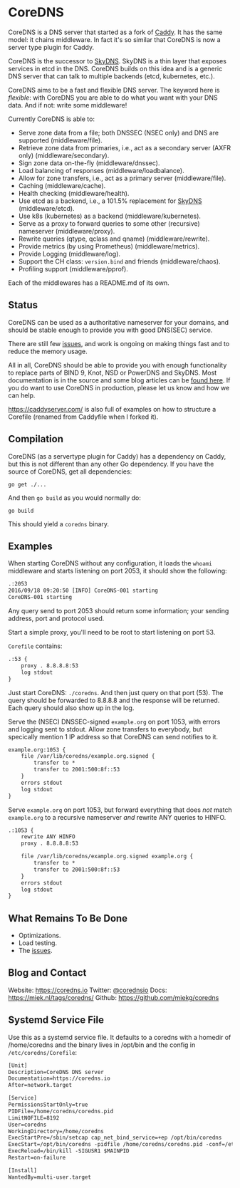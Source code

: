 # CoreDNS

CoreDNS is a DNS server that started as a fork of [Caddy](https://github.com/mholt/caddy/). It has the
same model: it chains middleware. In fact it's so similar that CoreDNS is now a server type plugin for
Caddy.

CoreDNS is the successor to [SkyDNS](https://github.com/skynetservices/skydns). SkyDNS is a thin
layer that exposes services in etcd in the DNS. CoreDNS builds on this idea and is a generic DNS
server that can talk to multiple backends (etcd, kubernetes, etc.).

CoreDNS aims to be a fast and flexible DNS server. The keyword here is *flexible*: with CoreDNS you
are able to do what you want with your DNS data. And if not: write some middleware!

Currently CoreDNS is able to:

* Serve zone data from a file; both DNSSEC (NSEC only) and DNS are supported (middleware/file).
* Retrieve zone data from primaries, i.e., act as a secondary server (AXFR only) (middleware/secondary).
* Sign zone data on-the-fly (middleware/dnssec).
* Load balancing of responses (middleware/loadbalance).
* Allow for zone transfers, i.e., act as a primary server (middleware/file).
* Caching (middleware/cache).
* Health checking (middleware/health).
* Use etcd as a backend, i.e., a 101.5% replacement for
  [SkyDNS](https://github.com/skynetservices/skydns) (middleware/etcd).
* Use k8s (kubernetes) as a backend (middleware/kubernetes).
* Serve as a proxy to forward queries to some other (recursive) nameserver (middleware/proxy).
* Rewrite queries (qtype, qclass and qname) (middleware/rewrite).
* Provide metrics (by using Prometheus) (middleware/metrics).
* Provide Logging (middleware/log).
* Support the CH class: `version.bind` and friends (middleware/chaos).
* Profiling support (middleware/pprof).

Each of the middlewares has a README.md of its own.

## Status

CoreDNS can be used as a authoritative nameserver for your domains, and should be stable enough to
provide you with good DNS(SEC) service.

There are still few [issues](https://github.com/miekg/coredns/issues), and work is ongoing on making
things fast and to reduce the memory usage.

All in all, CoreDNS should be able to provide you with enough functionality to replace parts of BIND
9, Knot, NSD or PowerDNS and SkyDNS. Most documentation is in the source and some blog articles can
be [found here](https://miek.nl/tags/coredns/). If you do want to use CoreDNS in production, please
let us know and how we can help.

<https://caddyserver.com/> is also full of examples on how to structure a Corefile (renamed from
Caddyfile when I forked it).

## Compilation

CoreDNS (as a servertype plugin for Caddy) has a dependency on Caddy, but this is not different than
any other Go dependency. If you have the source of CoreDNS, get all dependencies:

    go get ./...

And then `go build` as you would normally do:

    go build

This should yield a `coredns` binary.

## Examples

When starting CoreDNS without any configuration, it loads the `whoami` middleware and starts
listening on port 2053, it should show the following:

~~~ txt
.:2053
2016/09/18 09:20:50 [INFO] CoreDNS-001 starting
CoreDNS-001 starting
~~~

Any query send to port 2053 should return some information; your sending address, port and protocol
used.

Start a simple proxy, you'll need to be root to start listening on port 53.

`Corefile` contains:

~~~ txt
.:53 {
    proxy . 8.8.8.8:53
    log stdout
}
~~~

Just start CoreDNS: `./coredns`.
And then just query on that port (53). The query should be forwarded to 8.8.8.8 and the response
will be returned. Each query should also show up in the log.

Serve the (NSEC) DNSSEC-signed `example.org` on port 1053, with errors and logging sent to stdout.
Allow zone transfers to everybody, but specically mention 1 IP address so that CoreDNS can send
notifies to it.

~~~ txt
example.org:1053 {
    file /var/lib/coredns/example.org.signed {
        transfer to *
        transfer to 2001:500:8f::53
    }
    errors stdout
    log stdout
}
~~~

Serve `example.org` on port 1053, but forward everything that does *not* match `example.org` to a recursive
nameserver *and* rewrite ANY queries to HINFO.

~~~ txt
.:1053 {
    rewrite ANY HINFO
    proxy . 8.8.8.8:53

    file /var/lib/coredns/example.org.signed example.org {
        transfer to *
        transfer to 2001:500:8f::53
    }
    errors stdout
    log stdout
}
~~~


## What Remains To Be Done

* Optimizations.
* Load testing.
* The [issues](https://github.com/miekg/coredns/issues).


## Blog and Contact

Website: <https://coredns.io>
Twitter: [@corednsio](https://twitter.com/corednsio)
Docs: <https://miek.nl/tags/coredns/>
Github: <https://github.com/miekg/coredns>


## Systemd Service File

Use this as a systemd service file. It defaults to a coredns with a homedir of /home/coredns
and the binary lives in /opt/bin and the config in `/etc/coredns/Corefile`:

~~~ txt
[Unit]
Description=CoreDNS DNS server
Documentation=https://coredns.io
After=network.target

[Service]
PermissionsStartOnly=true
PIDFile=/home/coredns/coredns.pid
LimitNOFILE=8192
User=coredns
WorkingDirectory=/home/coredns
ExecStartPre=/sbin/setcap cap_net_bind_service=+ep /opt/bin/coredns
ExecStart=/opt/bin/coredns -pidfile /home/coredns/coredns.pid -conf=/etc/coredns/Corefile
ExecReload=/bin/kill -SIGUSR1 $MAINPID
Restart=on-failure

[Install]
WantedBy=multi-user.target
~~~
